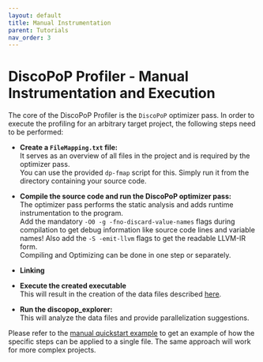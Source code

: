 ```yaml
---
layout: default
title: Manual Instrumentation
parent: Tutorials
nav_order: 3
---
```


# DiscoPoP Profiler - Manual Instrumentation and Execution

The core of the DiscoPoP Profiler is the `DiscoPoP` optimizer pass.
In order to execute the profiling for an arbitrary target project, the following steps need to be performed:

* **Create a `FileMapping.txt` file:**<br/>
It serves as an overview of all files in the project and is required by the optimizer pass. <br/>
You can use the provided `dp-fmap` script for this. Simply run it from the directory containing your source code.

* **Compile the source code and run the DiscoPoP optimizer pass:**<br/>
The optimizer pass performs the static analysis and adds runtime instrumentation to the program. <br/>
Add the mandatory `-O0 -g -fno-discard-value-names` flags during compilation to get debug information like source code lines and variable names! Also add the `-S -emit-llvm` flags to get the readable LLVM-IR form.<br/>
Compiling and Optimizing can be done in one step or separately.

* **Linking**<br/>

* **Execute the created executable**<br/>
This will result in the creation of the data files described [here](../Profiling/Data_Details.md).

* **Run the discopop_explorer:**<br/>
This will analyze the data files and provide parallelization suggestions.


Please refer to the [manual quickstart example](../Manual_Quickstart/Manual_Example.md) to get an example of how the specific steps can be applied to a single file. The same approach will work for more complex projects.